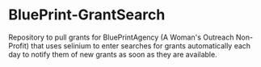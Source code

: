 # BluePrint-GrantSearch
Repository to pull grants for BluePrintAgency (A Woman's Outreach Non-Profit) that uses selinium to enter searches for grants automatically each day to notify them of new grants as soon as they are available.
